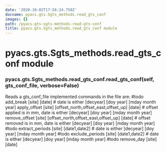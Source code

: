 ```yaml
---
date: '2020-10-02T17:56:24.758Z'
docname: pyacs.gts.Sgts_methods.read_gts_conf
images: {}
path: /pyacs-gts-sgts-methods-read-gts-conf
title: pyacs.gts.Sgts_methods.read_gts_conf module
---
```


# pyacs.gts.Sgts_methods.read_gts_conf module


### pyacs.gts.Sgts_methods.read_gts_conf.read_gts_conf(self, gts_conf_file, verbose=False)
Reads a gts_conf_file
implemented commands in the file are:
#todo add_break      [site]  [date] # date is either [decyear] [doy year] [mday month year]
apply_offset   [site]  [offset_north,offset_east,offset_up] [date] # offset  applied is in mm, date is either [decyear] [doy year] [mday month year]
remove_offset   [site]  [offset_north,offset_east,offset_up] [date] # offset removed is in mm, date is either [decyear] [doy year] [mday month year]
#todo extract_periods [site] [date1,date2] # date is either [decyear] [doy year] [mday month year]
#todo exclude_periods [site] [date1,date2] # date is either [decyear] [doy year] [mday month year]
#todo remove_day    [site] [date]
